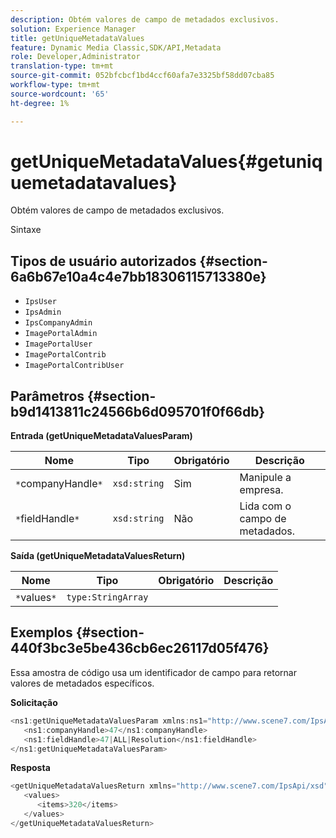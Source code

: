 ```yaml
---
description: Obtém valores de campo de metadados exclusivos.
solution: Experience Manager
title: getUniqueMetadataValues
feature: Dynamic Media Classic,SDK/API,Metadata
role: Developer,Administrator
translation-type: tm+mt
source-git-commit: 052bfcbcf1bd4ccf60afa7e3325bf58dd07cba85
workflow-type: tm+mt
source-wordcount: '65'
ht-degree: 1%

---
```



# getUniqueMetadataValues{#getuniquemetadatavalues}

Obtém valores de campo de metadados exclusivos.

Sintaxe

## Tipos de usuário autorizados {#section-6a6b67e10a4c4e7bb18306115713380e}

* `IpsUser`
* `IpsAdmin`
* `IpsCompanyAdmin`
* `ImagePortalAdmin`
* `ImagePortalUser`
* `ImagePortalContrib`
* `ImagePortalContribUser`

## Parâmetros {#section-b9d1413811c24566b6d095701f0f66db}

**Entrada (getUniqueMetadataValuesParam)**

| Nome | Tipo | Obrigatório | Descrição |
|---|---|---|---|
| `*`companyHandle`*` | `xsd:string` | Sim | Manipule a empresa. |
| `*`fieldHandle`*` | `xsd:string` | Não | Lida com o campo de metadados. |

**Saída (getUniqueMetadataValuesReturn)**

| Nome | Tipo | Obrigatório | Descrição |
|---|---|---|---|
| `*`values`*` | `type:StringArray` |  |  |

## Exemplos {#section-440f3bc3e5be436cb6ec26117d05f476}

Essa amostra de código usa um identificador de campo para retornar valores de metadados específicos.

**Solicitação**

```java
<ns1:getUniqueMetadataValuesParam xmlns:ns1="http://www.scene7.com/IpsApi/xsd">
   <ns1:companyHandle>47</ns1:companyHandle>
   <ns1:fieldHandle>47|ALL|Resolution</ns1:fieldHandle>
</ns1:getUniqueMetadataValuesParam>
```

**Resposta**

```java
<getUniqueMetadataValuesReturn xmlns="http://www.scene7.com/IpsApi/xsd">
   <values>
      <items>320</items>
   </values>
</getUniqueMetadataValuesReturn>
```

